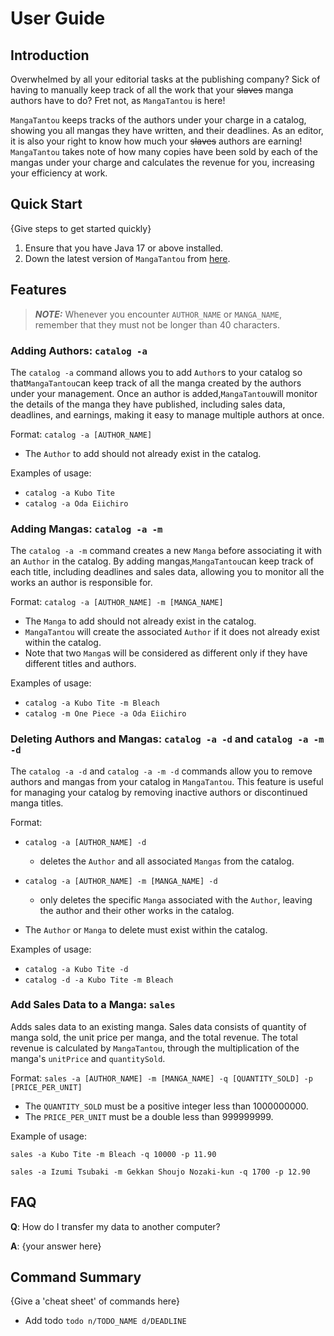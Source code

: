 # User Guide

## Introduction
Overwhelmed by all your editorial tasks at the publishing company? Sick of having to manually keep track of all the work
that your ~~slaves~~ manga authors have to do? Fret not, as `MangaTantou` is here!

`MangaTantou` keeps tracks of the authors under your charge in a catalog, showing you all mangas they have written, and their deadlines. 
As an editor, it is also your right to know how much your ~~slaves~~ authors are earning! `MangaTantou` takes note of how
many copies have been sold by each of the mangas under your charge and calculates the revenue for you, increasing your 
efficiency at work.

## Quick Start
{Give steps to get started quickly}
1. Ensure that you have Java 17 or above installed.
2. Down the latest version of `MangaTantou` from [here](http://link.to/duke).

## Features
> **_NOTE:_** Whenever you encounter `AUTHOR_NAME` or `MANGA_NAME`, remember that they must not be longer than 40 characters.

### Adding Authors: `catalog -a`
The `catalog -a` command allows you to add `Author`s to your catalog so that`MangaTantou`can keep track of all the manga created 
by the authors under your management. Once an author is added,`MangaTantou`will monitor the details of the manga they have published, 
including sales data, deadlines, and earnings, making it easy to manage multiple authors at once.

Format: `catalog -a [AUTHOR_NAME]`
* The `Author` to add should not already exist in the catalog.

Examples of usage:
* `catalog -a Kubo Tite`
* `catalog -a Oda Eiichiro`

### Adding Mangas: `catalog -a -m`
The `catalog -a -m` command creates a new `Manga` before associating it with an `Author` in the catalog. By adding mangas,`MangaTantou`can keep track of each title, 
including deadlines and sales data, allowing you to monitor all the works an author is responsible for.

Format: `catalog -a [AUTHOR_NAME] -m [MANGA_NAME]`
* The `Manga` to add should not already exist in the catalog.
* `MangaTantou` will create the associated `Author` if it does not already exist within the catalog.
* Note that two `Manga`s will be considered as different only if they have different titles and authors.

Examples of usage:
* `catalog -a Kubo Tite -m Bleach`
* `catalog -m One Piece -a Oda Eiichiro`

### Deleting Authors and Mangas: `catalog -a -d` and `catalog -a -m -d`
The `catalog -a -d` and `catalog -a -m -d` commands allow you to remove authors and mangas from your catalog in `MangaTantou`. 
This feature is useful for managing your catalog by removing inactive authors or discontinued manga titles.

Format:
* `catalog -a [AUTHOR_NAME] -d`
  * deletes the `Author` and all associated `Mangas` from the catalog.
* `catalog -a [AUTHOR_NAME] -m [MANGA_NAME] -d`
  * only deletes the specific `Manga` associated with the `Author`, leaving the author and their other works in the catalog.


* The `Author` or `Manga` to delete must exist within the catalog.

Examples of usage:
* `catalog -a Kubo Tite -d`
* `catalog -d -a Kubo Tite -m Bleach`

### Add Sales Data to a Manga: `sales`
Adds sales data to an existing manga. Sales data consists of quantity of manga sold, the unit price per manga, and the 
total revenue. The total revenue is calculated by `MangaTantou`, through the multiplication of the manga's `unitPrice` and
`quantitySold`.

Format: `sales -a [AUTHOR_NAME] -m [MANGA_NAME] -q [QUANTITY_SOLD] -p [PRICE_PER_UNIT]`

* The `QUANTITY_SOLD` must be a positive integer less than 1000000000.
* The `PRICE_PER_UNIT` must be a double less than 999999999.

Example of usage:

`sales -a Kubo Tite -m Bleach -q 10000 -p 11.90`

`sales -a Izumi Tsubaki -m Gekkan Shoujo Nozaki-kun -q 1700 -p 12.90`

## FAQ
**Q**: How do I transfer my data to another computer? 

**A**: {your answer here}

## Command Summary
{Give a 'cheat sheet' of commands here}
* Add todo `todo n/TODO_NAME d/DEADLINE`
